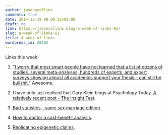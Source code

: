 ```yaml
---
author: jasonacollins
comments: true
date: 2014-12-19 08:00:11+00:00
draft: no
link: https://jasoncollins.blog/a-week-of-links-81/
slug: a-week-of-links-81
title: A week of links
wordpress_id: 20602
---
```


Links this week:






	
  1. "[I worry that most smart people have not learned that a list of dozens of studies, several meta-analyses, hundreds of experts, and expert surveys showing almost all academics support your thesis – can still be bullshit.](http://slatestarcodex.com/2014/12/12/beware-the-man-of-one-study/)" Awesome.

	
  2. I have only just realised that Gary Klein blogs at Psychology Today. [A relatively recent post - The Insight Test](http://www.psychologytoday.com/blog/seeing-what-others-dont/201411/the-insight-test).

	
  3. [Bad statistics - same sex marriage edition](http://www.washingtonpost.com/blogs/monkey-cage/wp/2014/12/15/same-sex-divorce-rate-not-as-low-as-it-seemed/).

	
  4. [How to doctor a cost-benefit analysis](http://www.theage.com.au/comment/analysis-why-the-east-west-link-proved-such-a-hard-sell-20141215-127dfm.html).

	
  5. [Replicating epigenetic claims](http://andrewgelman.com/2014/12/17/id-like-see-preregistered-replication-one/).


